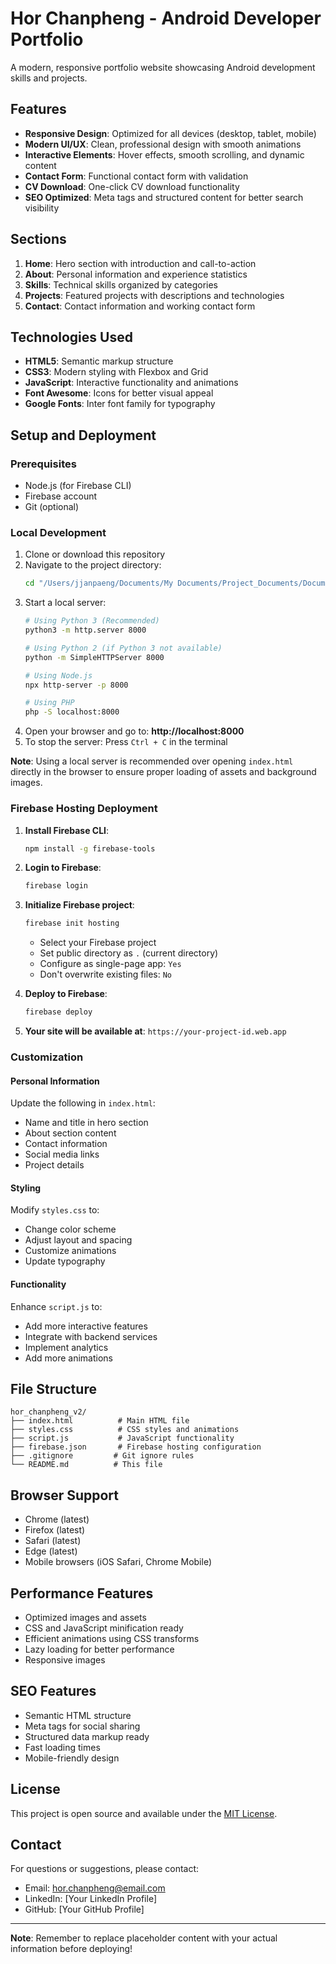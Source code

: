 # Hor Chanpheng - Android Developer Portfolio

A modern, responsive portfolio website showcasing Android development skills and projects.

## Features

- **Responsive Design**: Optimized for all devices (desktop, tablet, mobile)
- **Modern UI/UX**: Clean, professional design with smooth animations
- **Interactive Elements**: Hover effects, smooth scrolling, and dynamic content
- **Contact Form**: Functional contact form with validation
- **CV Download**: One-click CV download functionality
- **SEO Optimized**: Meta tags and structured content for better search visibility

## Sections

1. **Home**: Hero section with introduction and call-to-action
2. **About**: Personal information and experience statistics
3. **Skills**: Technical skills organized by categories
4. **Projects**: Featured projects with descriptions and technologies
5. **Contact**: Contact information and working contact form

## Technologies Used

- **HTML5**: Semantic markup structure
- **CSS3**: Modern styling with Flexbox and Grid
- **JavaScript**: Interactive functionality and animations
- **Font Awesome**: Icons for better visual appeal
- **Google Fonts**: Inter font family for typography

## Setup and Deployment

### Prerequisites

- Node.js (for Firebase CLI)
- Firebase account
- Git (optional)

### Local Development

1. Clone or download this repository
2. Navigate to the project directory:
   ```bash
   cd "/Users/jjanpaeng/Documents/My Documents/Project_Documents/Documents/Firebase/hor_chanpheng_v2"
   ```
3. Start a local server:
   ```bash
   # Using Python 3 (Recommended)
   python3 -m http.server 8000
   
   # Using Python 2 (if Python 3 not available)
   python -m SimpleHTTPServer 8000
   
   # Using Node.js
   npx http-server -p 8000
   
   # Using PHP
   php -S localhost:8000
   ```
4. Open your browser and go to: **http://localhost:8000**
5. To stop the server: Press `Ctrl + C` in the terminal

**Note**: Using a local server is recommended over opening `index.html` directly in the browser to ensure proper loading of assets and background images.

### Firebase Hosting Deployment

1. **Install Firebase CLI**:
   ```bash
   npm install -g firebase-tools
   ```

2. **Login to Firebase**:
   ```bash
   firebase login
   ```

3. **Initialize Firebase project**:
   ```bash
   firebase init hosting
   ```
   - Select your Firebase project
   - Set public directory as `.` (current directory)
   - Configure as single-page app: `Yes`
   - Don't overwrite existing files: `No`

4. **Deploy to Firebase**:
   ```bash
   firebase deploy
   ```

5. **Your site will be available at**: `https://your-project-id.web.app`

### Customization

#### Personal Information
Update the following in `index.html`:
- Name and title in hero section
- About section content
- Contact information
- Social media links
- Project details

#### Styling
Modify `styles.css` to:
- Change color scheme
- Adjust layout and spacing
- Customize animations
- Update typography

#### Functionality
Enhance `script.js` to:
- Add more interactive features
- Integrate with backend services
- Implement analytics
- Add more animations

## File Structure

```
hor_chanpheng_v2/
├── index.html          # Main HTML file
├── styles.css          # CSS styles and animations
├── script.js           # JavaScript functionality
├── firebase.json       # Firebase hosting configuration
├── .gitignore         # Git ignore rules
└── README.md          # This file
```

## Browser Support

- Chrome (latest)
- Firefox (latest)
- Safari (latest)
- Edge (latest)
- Mobile browsers (iOS Safari, Chrome Mobile)

## Performance Features

- Optimized images and assets
- CSS and JavaScript minification ready
- Efficient animations using CSS transforms
- Lazy loading for better performance
- Responsive images

## SEO Features

- Semantic HTML structure
- Meta tags for social sharing
- Structured data markup ready
- Fast loading times
- Mobile-friendly design

## License

This project is open source and available under the [MIT License](LICENSE).

## Contact

For questions or suggestions, please contact:
- Email: hor.chanpheng@email.com
- LinkedIn: [Your LinkedIn Profile]
- GitHub: [Your GitHub Profile]

---

**Note**: Remember to replace placeholder content with your actual information before deploying!

